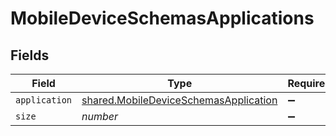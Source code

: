 # MobileDeviceSchemasApplications


## Fields

| Field                                                                                          | Type                                                                                           | Required                                                                                       | Description                                                                                    | Example                                                                                        |
| ---------------------------------------------------------------------------------------------- | ---------------------------------------------------------------------------------------------- | ---------------------------------------------------------------------------------------------- | ---------------------------------------------------------------------------------------------- | ---------------------------------------------------------------------------------------------- |
| `application`                                                                                  | [shared.MobileDeviceSchemasApplication](../../models/shared/mobiledeviceschemasapplication.md) | :heavy_minus_sign:                                                                             | N/A                                                                                            |                                                                                                |
| `size`                                                                                         | *number*                                                                                       | :heavy_minus_sign:                                                                             | N/A                                                                                            | 1                                                                                              |